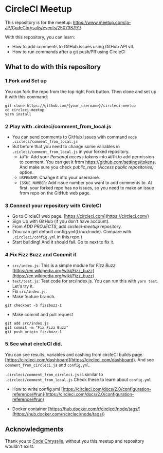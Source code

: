 # CircleCI Meetup

This repository is for the meetup:
https://www.meetup.com/ja-JP/CodeChrysalis/events/250738791/

With this repository, you can learn:

- How to add comments to GitHub issues using GitHub API v3.
- How to run commands after a git push/PR using CircleCI

## What to do with this repository

### 1.Fork and Set up

You can fork the repo from the top right Fork button.
Then clone and set up it with this command:

```
git clone https://github.com/{your_username}/circleci-meetup
cd circleci-meetup
yarn install
```

### 2.Play with .circleci/comment_from_local.js

- You can send comments to GitHub Issues with command `node .cicleci/comment_from_local.js`
- But before that you need to change some variables in `.cicleci/comment_from_local.js` in your forked repository.
  - `AUTH`: Add your _Personal access tokens_ into `AUTH` to add permission to comment.
    You can get it from https://github.com/settings/tokens.
    And make sure you check _public_repo (Access public repositories)_ option.
  - `USERNAME`: Change it into your username.
  - `ISSUE_NUMBER`: Add issue number you want to add comments to. At first, your forked repo has no issues, so you need to make an issue from repo on the GitHub web page.

### 3.Connect your repository with CircleCI

- Go to CircleCI web page. [https://circleci.com](https://circleci.com/)
- Sign Up with GitHub (if you don't have account).
- From _ADD PROJECTS_, add _circleci-meetup_ repository.
- (You can get default config.yml(Linux/node). Compare with `.circleci/config.yml` in this repo.)
- Start building! And it should fail. Go to next to fix it.

### 4.Fix Fizz Buzz and Commit it

- `src/index.js`: This is a simple module for _Fizz Buzz_ [https://en.wikipedia.org/wiki/Fizz_buzz](https://en.wikipedia.org/wiki/Fizz_buzz)
- `text/test.js`: Test code for src/index.js. You can run this with `yarn test`. Let's try it.
- Fix `src/index.js`.
- Make feature branch.

```
git checkout -b fizzbuzz-1
```

- Make commit and pull request

```
git add src/index.js
git commit -m "Fix Fizz Buzz"
git push origin fizzbuzz-1
```

### 5.See what circleCI did.

You can see results, variables and cashing from circleCI builds page. [https://circleci.com/dashboard](https://circleci.com/dashboard).
And see `comment_from_circleci.js` and `config.yml`.

`.circleci/comment_from_circleci.js` is similar to `.circleci/comment_from_local.js`
Check these to learn about `config.yml`

- How to write config.yml
  [https://circleci.com/docs/2.0/configuration-reference/#run](https://circleci.com/docs/2.0/configuration-reference/#run)

- Docker container
  [https://hub.docker.com/r/circleci/node/tags/](https://hub.docker.com/r/circleci/node/tags/)

## Acknowledgments

Thank you to [Code Chrysalis](https://www.codechrysalis.io/), without you this meetup and repository wouldn't exist.
